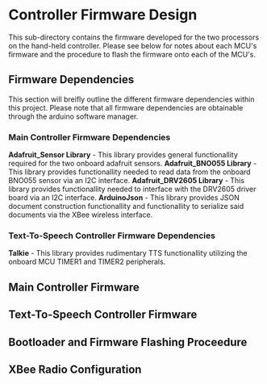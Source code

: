 # Controller Firmware Design
This sub-directory contains the firmware developed for the two processors on the hand-held controller. Please see below for notes about each MCU's firmware and the procedure to flash the firmware onto each of the MCU's. 

## Firmware Dependencies 
This section will breifly outline the different firmware dependencies within this project. Please note that all firmware dependencies are obtainable through the arduino software manager. 

### Main Controller Firmware Dependencies
**Adafruit\_Sensor Library** - This library provides general functionallity required for the two onboard adafruit sensors.
**Adafruit\_BNO055 Library** - This library provides functionallity needed to read data from the onboard BNO055 sensor via an I2C interface. 
**Adafruit\_DRV2605 Library** - This library provides functionallity needed to interface with the DRV2605 driver board via an I2C interface.
**ArduinoJson** - This library provides JSON document construction functionallity and functionallity to serialize said documents via the XBee wireless interface. 

### Text-To-Speech Controller Firmware Dependencies
**Talkie** - This library provides rudimentary TTS functionallity utilizing the onboard MCU TIMER1 and TIMER2 peripherals. 

## Main Controller Firmware

## Text-To-Speech Controller Firmware

## Bootloader and Firmware Flashing Proceedure

## XBee Radio Configuration
